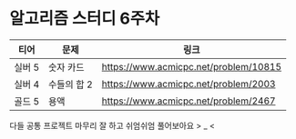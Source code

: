 # 알고리즘 스터디 6주차

티어|문제|링크
----|----|-----
실버 5|숫자 카드|https://www.acmicpc.net/problem/10815
실버 4|수들의 합 2|https://www.acmicpc.net/problem/2003
골드 5|용액|https://www.acmicpc.net/problem/2467


다들 공통 프로젝트 마무리 잘 하고 쉬엄쉬엄 풀어보아요 > _ <
